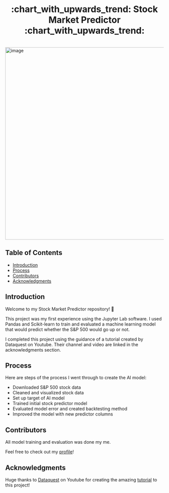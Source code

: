 <h1 align="center"> :chart_with_upwards_trend: Stock Market Predictor :chart_with_upwards_trend: </h1> <br>

<img width="1224" height="612" alt="image" src="https://github.com/user-attachments/assets/fd26df74-2531-4297-ac51-85d8abc977db" />

<!-- START doctoc generated TOC please keep comment here to allow auto update -->
<!-- DON'T EDIT THIS SECTION, INSTEAD RE-RUN doctoc TO UPDATE -->
## Table of Contents

- [Introduction](#introduction)
- [Process](#process)
- [Contributors](#contributors)
- [Acknowledgments](#acknowledgments)

<!-- END doctoc generated TOC please keep comment here to allow auto update -->

## Introduction

Welcome to my Stock Market Predictor repository! :wave:

This project was my first experience using the Jupyter Lab software. I used Pandas and Scikit-learn to train and evaluated a machine learning model that would predict whether the S&P 500 would go up or not. 

I completed this project using the guidance of a tutorial created by Dataquest on Youtube. Their channel and video are linked in the acknowledgments section.

## Process

Here are steps of the process I went through to create the AI model:

* Downloaded S&P 500 stock data
* Cleaned and visualized stock data
* Set up target of AI model
* Trained initial stock predictor model
* Evaluated model error and created backtesting method
* Improved the model with new predictor columns

## Contributors

All model training and evaluation was done my me.

Feel free to check out my [profile](http://github.com/charleswal-a)!

## Acknowledgments

Huge thanks to [Dataquest](https://www.youtube.com/@Dataquestio) on Youtube for creating the amazing [tutorial](https://www.youtube.com/watch?v=1O_BenficgE) to this project!
